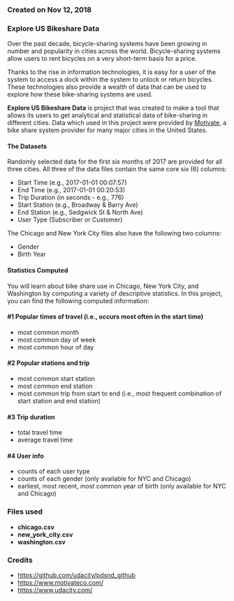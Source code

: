 ### Created on Nov 12, 2018

### Explore US Bikeshare Data

Over the past decade, bicycle-sharing systems have been growing in number and popularity in cities across the world. Bicycle-sharing systems allow users to rent bicycles on a very short-term basis for a price.

Thanks to the rise in information technologies, it is easy for a user of the system to access a dock within the system to unlock or return bicycles. These technologies also provide a wealth of data that can be used to explore how these bike-sharing systems are used. 

<b>Explore US Bikeshare Data</b> is project that was created to make a tool that allows its users to get analytical and statistical data of bike-sharing in different cities. 
Data which used in this project were provided by <a href="https://www.motivateco.com/">Motivate</a>, a bike share system provider for many major cities in the United States.

#### The Datasets
Randomly selected data for the first six months of 2017 are provided for all three cities. All three of the data files contain the same core six (6) columns:

<ul>
    <li>Start Time (e.g., 2017-01-01 00:07:57)</li>
    <li>End Time (e.g., 2017-01-01 00:20:53)</li>
    <li>Trip Duration (in seconds - e.g., 776)</li>
    <li>Start Station (e.g., Broadway & Barry Ave)</li>
    <li>End Station (e.g., Sedgwick St & North Ave)</li>
    <li>User Type (Subscriber or Customer)</li>
</ul>

The Chicago and New York City files also have the following two columns:

<ul>
    <li>Gender</li>
    <li>Birth Year</li>
</ul>

#### Statistics Computed
You will learn about bike share use in Chicago, New York City, and Washington by computing a variety of descriptive statistics. In this project, you can find the following computed information:

#### #1 Popular times of travel (i.e., occurs most often in the start time)

<ul>
    <li>most common month</li>
    <li>most common day of week</li>
    <li>most common hour of day</li>
</ul>

#### #2 Popular stations and trip

<ul>
    <li>most common start station</li>
    <li>most common end station</li>
    <li>most common trip from start to end (i.e., most frequent combination of start station and end station)</li>
</ul>

#### #3 Trip duration

<ul>
    <li>total travel time</li>
    <li>average travel time</li>
</ul>

#### #4 User info

<ul>
    <li>counts of each user type</li>
    <li>counts of each gender (only available for NYC and Chicago)</li>
    <li>earliest, most recent, most common year of birth (only available for NYC and Chicago)</li>
</ul>

### Files used
<ul>
    <li><b>chicago.csv</b></li>
    <li><b>new_york_city.csv</b></li>
    <li><b>washington.csv</b></li>
</ul>

### Credits

<ul>
    <li>
        <a href="https://github.com/udacity/pdsnd_github">
            https://github.com/udacity/pdsnd_github
        </a>
    </li>
    <li>
        <a href="https://www.motivateco.com/">
            https://www.motivateco.com/
        </a>
    </li>
    <li>
        <a href="https://www.udacity.com/">
            https://www.udacity.com/
        </a>
    </li>
</ul>

